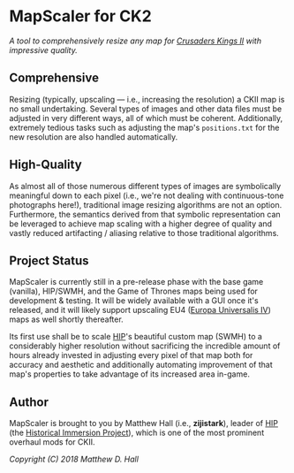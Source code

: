 # MapScaler for CK2
*A tool to comprehensively resize any map for [Crusaders Kings II](https://en.wikipedia.org/wiki/Crusader_Kings_II) with impressive quality.*

## Comprehensive
Resizing (typically, upscaling — i.e., increasing the resolution) a CKII map is no small undertaking. Several types of images and other data files must be adjusted in very different ways, all of which must be coherent. Additionally, extremely tedious tasks such as adjusting the map's `positions.txt` for the new resolution are also handled automatically.

## High-Quality
As almost all of those numerous different types of images are symbolically meaningful down to each pixel (i.e., we're not dealing with continuous-tone photographs here!), traditional image resizing algorithms are not an option. Furthermore, the semantics derived from that symbolic representation can be leveraged to achieve map scaling with a higher degree of quality and vastly reduced artifacting / aliasing relative to those traditional algorithms.

## Project Status
MapScaler is currently still in a pre-release phase with the base game (vanilla), HIP/SWMH, and the Game of Thrones maps being used for development & testing. It will be widely available with a GUI once it's released, and it will likely support upscaling EU4 ([Europa Universalis IV](https://en.wikipedia.org/wiki/Europa_Universalis_IV)) maps as well shortly thereafter.

Its first use shall be to scale [HIP](http://hip.zijistark.com)'s beautiful custom map (SWMH) to a considerably higher resolution without sacrificing the incredible amount of hours already invested in adjusting every pixel of that map both for accuracy and aesthetic and additionally automating improvement of that map's properties to take advantage of its increased area in-game.

## Author
MapScaler is brought to you by Matthew Hall (i.e., **zijistark**), leader of [HIP](http://hip.zijistark.com) (the [Historical Immersion Project](http://hip.zijistark.com)), which is one of the most prominent overhaul mods for CKII.

*Copyright (C) 2018 Matthew D. Hall*